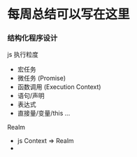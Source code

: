 # 每周总结可以写在这里

### 结构化程序设计 

js 执行粒度
- 宏任务
- 微任务 (Promise)
- 函数调用 (Execution Context)
- 语句/声明
- 表达式
- 直接量/变量/this ...

Realm 
- js Context => Realm
- 